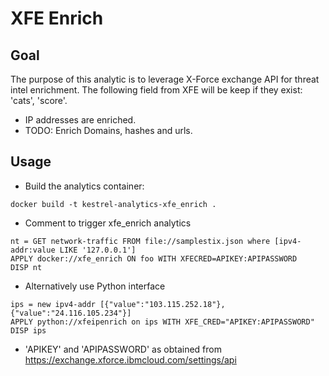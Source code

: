 # XFE Enrich

## Goal

The purpose of this analytic is to leverage X-Force exchange API for threat intel enrichment. The 
following field from XFE will be keep if they exist: 'cats', 'score'.

- IP addresses are enriched.
- TODO: Enrich Domains, hashes and urls.

## Usage

- Build the analytics container:

```
docker build -t kestrel-analytics-xfe_enrich .
```

- Comment to trigger xfe_enrich analytics

```
nt = GET network-traffic FROM file://samplestix.json where [ipv4-addr:value LIKE '127.0.0.1']
APPLY docker://xfe_enrich ON foo WITH XFECRED=APIKEY:APIPASSWORD
DISP nt
```

- Alternatively use Python interface
```
ips = new ipv4-addr [{"value":"103.115.252.18"}, {"value":"24.116.105.234"}]
APPLY python://xfeipenrich on ips WITH XFE_CRED="APIKEY:APIPASSWORD"
DISP ips
```
- 'APIKEY' and 'APIPASSWORD' as obtained from https://exchange.xforce.ibmcloud.com/settings/api
